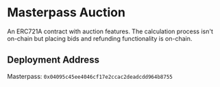
# Masterpass Auction

An ERC721A contract with auction features. The calculation process isn't on-chain but placing bids and refunding functionality is on-chain.

## Deployment Address

Masterpass: `0x04095c45ee4046cf17e2ccac2deadcdd964b8755`
